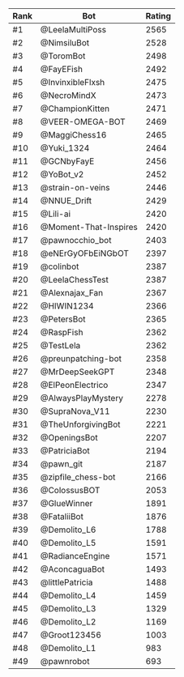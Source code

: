 Rank|Bot|Rating
---|---|---
#1|@LeelaMultiPoss|2565
#2|@NimsiluBot|2528
#3|@ToromBot|2498
#4|@FayEFish|2492
#5|@InvinxibleFlxsh|2475
#6|@NecroMindX|2473
#7|@ChampionKitten|2471
#8|@VEER-OMEGA-BOT|2469
#9|@MaggiChess16|2465
#10|@Yuki_1324|2464
#11|@GCNbyFayE|2456
#12|@YoBot_v2|2452
#13|@strain-on-veins|2446
#14|@NNUE_Drift|2429
#15|@Lili-ai|2420
#16|@Moment-That-Inspires|2420
#17|@pawnocchio_bot|2403
#18|@eNErGyOFbEiNGbOT|2397
#19|@colinbot|2387
#20|@LeelaChessTest|2387
#21|@Alexnajax_Fan|2367
#22|@HIWIN1234|2366
#23|@PetersBot|2365
#24|@RaspFish|2362
#25|@TestLela|2362
#26|@preunpatching-bot|2358
#27|@MrDeepSeekGPT|2348
#28|@ElPeonElectrico|2347
#29|@AlwaysPlayMystery|2278
#30|@SupraNova_V11|2230
#31|@TheUnforgivingBot|2221
#32|@OpeningsBot|2207
#33|@PatriciaBot|2194
#34|@pawn_git|2187
#35|@zipfile_chess-bot|2166
#36|@ColossusBOT|2053
#37|@GlueWinner|1891
#38|@FataliiBot|1876
#39|@Demolito_L6|1788
#40|@Demolito_L5|1591
#41|@RadianceEngine|1571
#42|@AconcaguaBot|1493
#43|@littlePatricia|1488
#44|@Demolito_L4|1459
#45|@Demolito_L3|1329
#46|@Demolito_L2|1169
#47|@Groot123456|1003
#48|@Demolito_L1|983
#49|@pawnrobot|693
